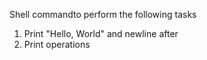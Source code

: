  Shell commandto perform the following tasks
1. Print "Hello, World" and newline after
2. Print operations

